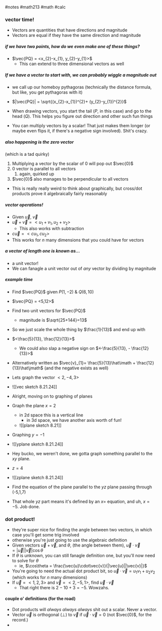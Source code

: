 #notes #math213 #math #calc



### vector time!
- Vectors are quantities that have directions and magnitude 
- Vectors are equal if they have the same direction and magnitude 

##### if we have two points, how do we even *make* one of these things?
- $\vec{PQ} = <x_{2}-x_{1}, y_{2}-y_{1}>$
	- This can extend to three dimensional vectors as well
##### If we have a vector to start with, we can probably wiggle a magnitude out
- we call up our homeboy pythagoras (technically the distance formula, but like, you get pythagoras with it)
- $|\vec{PQ}| = \sqrt{(x_{2}-x_{1})^{2}+ (y_{2}-y_{1})^{2}}$


- When drawing vectors, you start the tail ($P$, in this case) and go to the head ($Q$). This helps you figure out direction and other such fun things
- You can multiply vectors by a scalar! That just makes them longer (or maybe even flips it, if there's a negative sign involved). Shit's crazy.

##### also happening is the zero vector
(which is a tad quirky)
1. Multiplying a vector by the scalar of 0 will pop out $\vec{0}$
2. 0 vector is parallel to all vectors
	1. again, quirked up
3. $\vec{0}$ also manages to be perpendicular to all vectors
- This is really really weird to think about graphically, but cross/dot products prove it algebraically fairly reasonably

##### vector operations!
- Given $\vec{u}$, $\vec{v}$
- $\vec{u}+\vec{v}= <u_{1}+v_{1},u_{2}+v_{2}>$
	- This also works with subtraction
- $c\vec{u} = <cu_{1},cu_{2}>$
- This works for $n$ many dimensions that you could have for vectors

##### a vector of length one is known as...
- a unit vector!
- We can fanagle a unit vector out of *any* vector by dividing by magnitude 

##### example time
- Find $\vec{PQ}$ given $P(1,-2)\ \& \ Q(6,10)$
- $\vec{PQ} = <5,12>$
- Find two unit vectors for $\vec{PQ}$
	- magnitude is $\sqrt{25+144}=13$
- So we just scale the whole thing by $\frac{1}{13}$ and end up with
- $<\frac{5}{13}, \frac{12}{13}>$
	- We could also slap a negative sign on $<-\frac{5}{13}, - \frac{12}{13}>$
- Alternatively written as $\vec{v}_{1}= \frac{5}{13}\hat\imath + \frac{12}{13}\hat\jmath$ (and the negative exists as well)



- Lets graph the vector $<2, -4, 3>$
- ![[vec sketch 8.21.24]]

- Alright, moving on to graphing of planes
- Graph the plane $x=2$
	- in 2d space this is a vertical line
		- in 3d space, we have another axis worth of fun!
	- ![[plane sketch 8.21]]
- Graphing $y=-1$
- ![[yplane sketch 8.21.24]]
- Hey bucko, we weren't done, we gotta graph something parallel to the $xy$ plane.
- $z=4$
- ![[zplane sketch 8.21.24]]


- Find the equation of the plane parallel to the $yz$ plane passing through (-5,1,7)
- That whole $yz$ part means it's defined by an $x=$ equation, and uh, $x=-5$. Job done.


### dot product!
- they're super nice for finding the angle between two vectors, in which case you'll get some trig involved
- otherwise you're just going to use the algebraic definition
- Given vectors $\vec{u} + \vec{v},$ and $\theta$, (the angle between them), $\vec{u} \cdot \vec{v} = |\vec{u}||\vec{v}|\cos\theta$
- If $\theta$ is unknown, you can still fanagle definition one, but you'll now need to solve for $\theta$
	- ie, $\cos\theta = \frac{\vec{u}\cdot\vec{v}}{|\vec{u}||\vec{v}|}$ 
- You're going to need the actual dot product bit, so $\vec{u} \cdot \vec{v} = u_{1}v_{1}+ u_{2}v_{2}$ (which works for $n$ many dimensions)
- If $\vec{u} = <1,2,3>$ and $\vec{v}= <2,-5,1>$, find $\vec{u}\cdot\vec{v}$
	- That right there is $2 -10 +3 =-5$. Wowzahs.

#### couple o' definitions (for the road)
- Dot products will *always always always* shit out a scalar. Never a vector.
- Vector $\vec{u}$ is orthogonal ($\perp$) to $\vec{v}$ if $\vec{u}\cdot\vec{v}=0$ (not $\vec{0}$, for the record.)
- 